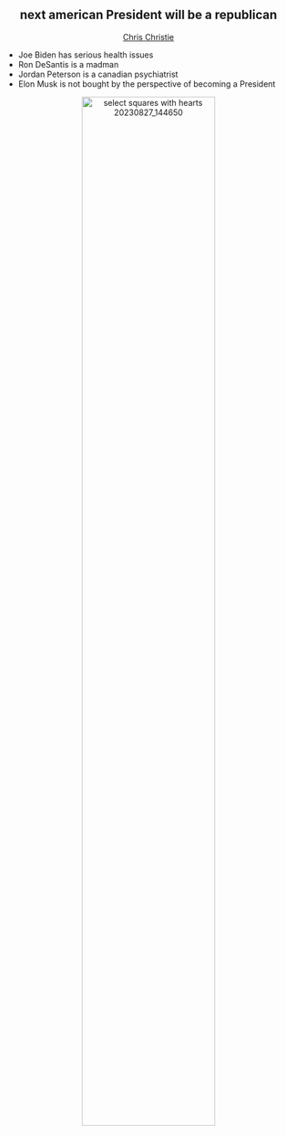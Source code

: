 ## <div align="center">next american President will be a republican</div>

<div align="center"><ins>Chris Christie</ins></div>


- Joe Biden has serious health issues
- Ron DeSantis is a madman
- Jordan Peterson is a canadian psychiatrist
- Elon Musk is not bought by the perspective of becoming a President

<p align="center">
 <img width="68%" alt="select squares with hearts 20230827_144650" title="select squares with hearts 20230827_144650" src="https://github.com/irulanCorrino/eggnog-dominance/assets/98284211/3375d852-1671-4368-a6e6-dbd5ba40940b">
</p>







